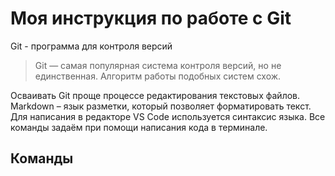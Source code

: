 # Моя инструкция по работе с Git

Git - программа для контроля версий

> Git — самая популярная система контроля 
версий, но не единственная. Алгоритм 
работы подобных систем схож.

Осваивать Git проще процессе редактирования текстовых файлов. Markdown – язык разметки, 
который позволяет форматировать текст. Для написания в редакторе VS Code используется 
синтаксис языка.
Все команды задаём при помощи написания кода в терминале.

## Команды

